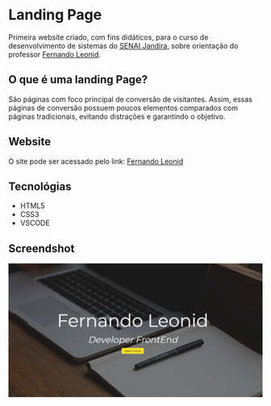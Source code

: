 # Landing Page
Primeira website criado, com fins didáticos, para o curso de desenvolvimento de sistemas do [SENAI Jandira](https://jandira.sp.senai.br/), sobre orientação do professor [Fernando Leonid](https://github.com/fernandoleonid).

## O que é uma landing Page?
São páginas com foco principal de conversão de visitantes. Assim, essas páginas de conversão possuem poucos elementos comparados com páginas tradicionais, evitando distrações e garantindo o objetivo.

## Website
O site pode ser acessado pelo link: [Fernando Leonid](https://fernandoleonid.github.io/landing-page-b/)

## Tecnológias
* HTML5
* CSS3
* VSCODE

## Screendshot
![](site.png)